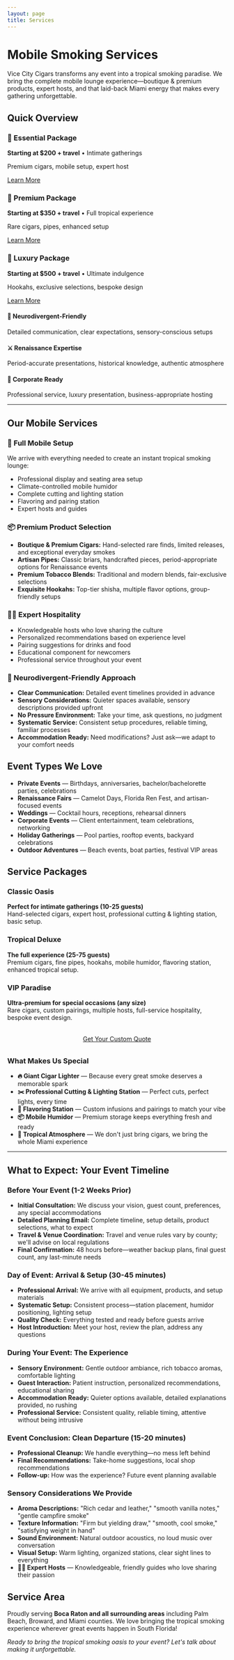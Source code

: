 ```yaml
---
layout: page
title: Services
---
```


# Mobile Smoking Services

Vice City Cigars transforms any event into a tropical smoking paradise. We bring the complete mobile lounge experience—boutique & premium products, expert hosts, and that laid-back Miami energy that makes every gathering unforgettable.

## Quick Overview

<div class="services-overview">
  <div class="overview-card">
    <h3>🎉 Essential Package</h3>
    <p><strong>Starting at $200 + travel</strong> • Intimate gatherings</p>
    <p>Premium cigars, mobile setup, expert host</p>
    <a href="#essential-package" class="btn btn-secondary">Learn More</a>
  </div>
  
  <div class="overview-card">
    <h3>🌟 Premium Package</h3>
    <p><strong>Starting at $350 + travel</strong> • Full tropical experience</p>
    <p>Rare cigars, pipes, enhanced setup</p>
    <a href="#premium-package" class="btn btn-secondary">Learn More</a>
  </div>
  
  <div class="overview-card">
    <h3>💎 Luxury Package</h3>
    <p><strong>Starting at $500 + travel</strong> • Ultimate indulgence</p>
    <p>Hookahs, exclusive selections, bespoke design</p>
    <a href="#luxury-package" class="btn btn-secondary">Learn More</a>
  </div>
</div>

<div class="value-props">
  <div class="prop-card">
    <h4>🧠 Neurodivergent-Friendly</h4>
    <p>Detailed communication, clear expectations, sensory-conscious setups</p>
  </div>
  <div class="prop-card">
    <h4>⚔️ Renaissance Expertise</h4>
    <p>Period-accurate presentations, historical knowledge, authentic atmosphere</p>
  </div>
  <div class="prop-card">
    <h4>🏢 Corporate Ready</h4>
    <p>Professional service, luxury presentation, business-appropriate hosting</p>
  </div>
</div>

---

## Our Mobile Services

### 🚐 Full Mobile Setup
We arrive with everything needed to create an instant tropical smoking lounge:
- Professional display and seating area setup
- Climate-controlled mobile humidor
- Complete cutting and lighting station
- Flavoring and pairing station
- Expert hosts and guides

### 📦 Premium Product Selection
- **Boutique & Premium Cigars:** Hand-selected rare finds, limited releases, and exceptional everyday smokes
- **Artisan Pipes:** Classic briars, handcrafted pieces, period-appropriate options for Renaissance events
- **Premium Tobacco Blends:** Traditional and modern blends, fair-exclusive selections
- **Exquisite Hookahs:** Top-tier shisha, multiple flavor options, group-friendly setups

### 👨‍🎓 Expert Hospitality
- Knowledgeable hosts who love sharing the culture
- Personalized recommendations based on experience level
- Pairing suggestions for drinks and food
- Educational component for newcomers
- Professional service throughout your event

### 🧠 Neurodivergent-Friendly Approach
- **Clear Communication:** Detailed event timelines provided in advance
- **Sensory Considerations:** Quieter spaces available, sensory descriptions provided upfront
- **No Pressure Environment:** Take your time, ask questions, no judgment
- **Systematic Service:** Consistent setup procedures, reliable timing, familiar processes
- **Accommodation Ready:** Need modifications? Just ask—we adapt to your comfort needs

## Event Types We Love
- **Private Events** — Birthdays, anniversaries, bachelor/bachelorette parties, celebrations
- **Renaissance Fairs** — Camelot Days, Florida Ren Fest, and artisan-focused events
- **Weddings** — Cocktail hours, receptions, rehearsal dinners
- **Corporate Events** — Client entertainment, team celebrations, networking
- **Holiday Gatherings** — Pool parties, rooftop events, backyard celebrations
- **Outdoor Adventures** — Beach events, boat parties, festival VIP areas

## Service Packages

<div class="event-cards">
  <div class="event-card">
    <h3 id="essential-package">Classic Oasis</h3>
    <p><strong>Perfect for intimate gatherings (10-25 guests)</strong><br>
    Hand-selected cigars, expert host, professional cutting & lighting station, basic setup.</p>
  </div>
  <div class="event-card">
    <h3 id="premium-package">Tropical Deluxe</h3>
    <p><strong>The full experience (25-75 guests)</strong><br>
    Premium cigars, fine pipes, hookahs, mobile humidor, flavoring station, enhanced tropical setup.</p>
  </div>
  <div class="event-card">
    <h3 id="luxury-package">VIP Paradise</h3>
    <p><strong>Ultra-premium for special occasions (any size)</strong><br>
    Rare cigars, custom pairings, multiple hosts, full-service hospitality, bespoke event design.</p>
  </div>
</div>

<p style="text-align: center; margin: 2rem 0;">
  <a class="btn btn-primary" href="{{ '/contact' | relative_url }}">Get Your Custom Quote</a>
</p>

### What Makes Us Special
- **🔥 Giant Cigar Lighter** — Because every great smoke deserves a memorable spark
- **✂️ Professional Cutting & Lighting Station** — Perfect cuts, perfect lights, every time
- **🍹 Flavoring Station** — Custom infusions and pairings to match your vibe
- **📦 Mobile Humidor** — Premium storage keeps everything fresh and ready
- **🌴 Tropical Atmosphere** — We don't just bring cigars, we bring the whole Miami experience

---

## What to Expect: Your Event Timeline

### Before Your Event (1-2 Weeks Prior)
- **Initial Consultation:** We discuss your vision, guest count, preferences, any special accommodations
- **Detailed Planning Email:** Complete timeline, setup details, product selections, what to expect
- **Travel & Venue Coordination:** Travel and venue rules vary by county; we'll advise on local regulations
- **Final Confirmation:** 48 hours before—weather backup plans, final guest count, any last-minute needs

### Day of Event: Arrival & Setup (30-45 minutes)
- **Professional Arrival:** We arrive with all equipment, products, and setup materials
- **Systematic Setup:** Consistent process—station placement, humidor positioning, lighting setup
- **Quality Check:** Everything tested and ready before guests arrive
- **Host Introduction:** Meet your host, review the plan, address any questions

### During Your Event: The Experience
- **Sensory Environment:** Gentle outdoor ambiance, rich tobacco aromas, comfortable lighting
- **Guest Interaction:** Patient instruction, personalized recommendations, educational sharing
- **Accommodation Ready:** Quieter options available, detailed explanations provided, no rushing
- **Professional Service:** Consistent quality, reliable timing, attentive without being intrusive

### Event Conclusion: Clean Departure (15-20 minutes)
- **Professional Cleanup:** We handle everything—no mess left behind
- **Final Recommendations:** Take-home suggestions, local shop recommendations
- **Follow-up:** How was the experience? Future event planning available

### Sensory Considerations We Provide
- **Aroma Descriptions:** "Rich cedar and leather," "smooth vanilla notes," "gentle campfire smoke"
- **Texture Information:** "Firm but yielding draw," "smooth, cool smoke," "satisfying weight in hand"
- **Sound Environment:** Natural outdoor acoustics, no loud music over conversation
- **Visual Setup:** Warm lighting, organized stations, clear sight lines to everything
- **👨‍🍳 Expert Hosts** — Knowledgeable, friendly guides who love sharing their passion

## Service Area
Proudly serving **Boca Raton and all surrounding areas** including Palm Beach, Broward, and Miami counties. We love bringing the tropical smoking experience wherever great events happen in South Florida!

*Ready to bring the tropical smoking oasis to your event? Let's talk about making it unforgettable.*
